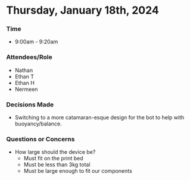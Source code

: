 # Thursday, January 18th, 2024
### Time
- 9:00am - 9:20am
### Attendees/Role
- Nathan
- Ethan T
- Ethan H
- Nermeen
### Decisions Made
- Switching to a more catamaran-esque design for the bot to help with buoyancy/balance.
### Questions or Concerns
- How large should the device be?
    - Must fit on the print bed
    - Must be less than 3kg total
    - Must be large enough to fit our components
